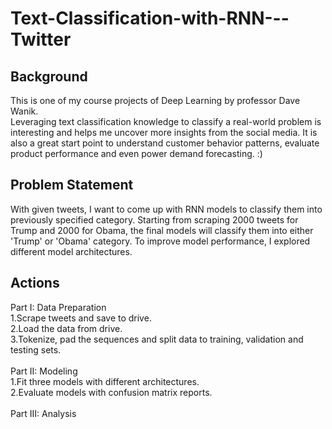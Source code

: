# Text-Classification-with-RNN---Twitter

## Background
This is one of my course projects of Deep Learning by professor Dave Wanik. <br/>
Leveraging text classification knowledge to classify a real-world problem is interesting and helps me uncover more insights from the social media. It is also a great start point to understand customer behavior patterns, evaluate product performance and even power demand forecasting. :)

## Problem Statement
With given tweets, I want to come up with RNN models to classify them into previously specified category. Starting from scraping 2000 tweets for Trump and 2000 for Obama, the final models will classify them into either 'Trump' or 'Obama' category. To improve model performance, I explored different model architectures.

## Actions
Part I: Data Preparation<br/>
 1.Scrape tweets and save to drive.<br/>
 2.Load the data from drive. <br/>
 3.Tokenize, pad the sequences and split data to training, validation and testing sets.<br/>
<br/>
Part II: Modeling<br/>
 1.Fit three models with different architectures.<br/>
 2.Evaluate models with confusion matrix reports.<br/>
<br/>
Part III: Analysis
	
